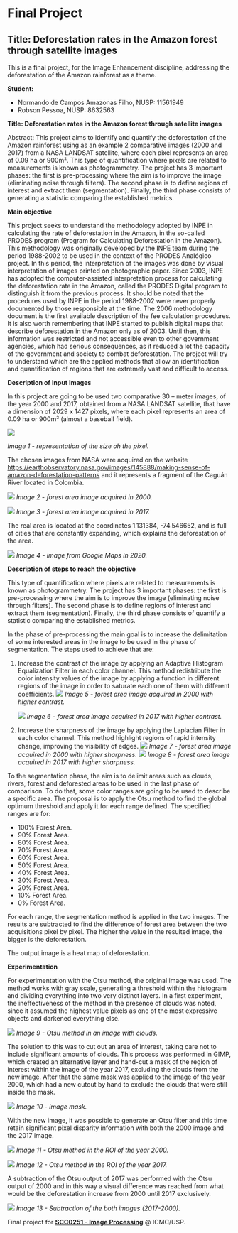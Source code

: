 # Final Project
## Title: Deforestation rates in the Amazon forest through satellite images
 
 This is a final project, for the Image Enhancement discipline, addressing the deforestation of the Amazon rainforest as a theme.
 
 **Student:**
 
 - Normando de Campos Amazonas Filho, NUSP: 11561949
 - Robson Pessoa, NUSP: 8632563
 
 **Title: Deforestation rates in the Amazon forest through satellite images**

Abstract: This project aims to identify and quantify the deforestation of the Amazon rainforest using as an example 2 comparative images (2000 and 2017) from a NASA LANDSAT satellite, where each pixel represents an area of 0.09 ha or 900m². This type of quantification where pixels are related to measurements is known as photogrammetry. The project has 3 important phases: the first is pre-processing where the aim is to improve the image (eliminating noise through filters). The second phase is to define regions of interest and extract them (segmentation). Finally, the third phase consists of generating a statistic comparing the established metrics.

**Main objective**

 This project seeks to understand the methodology adopted by INPE in calculating the rate of deforestation in the Amazon, in the so-called PRODES program (Program for Calculating Deforestation in the Amazon). This methodology was originally developed by the INPE team during the period 1988-2002 to be used in the context of the PRODES Analógico project. In this period, the interpretation of the images was done by visual interpretation of images printed on photographic paper.
Since 2003, INPE has adopted the computer-assisted interpretation process for calculating the deforestation rate in the Amazon, called the PRODES Digital program to distinguish it from the previous process.
 It should be noted that the procedures used by INPE in the period 1988-2002 were never properly documented by those responsible at the time. The 2006 methodology document is the first available description of the fee calculation procedures. It is also worth remembering that INPE started to publish digital maps that describe deforestation in the Amazon only as of 2003. Until then, this information was restricted and not accessible even to other government agencies, which had serious consequences, as it reduced a lot the capacity of the government and society to combat deforestation.
The project will try to understand which are the applied methods that allow an identification and quantification of regions that are extremely vast and difficult to access. 

**Description of Input Images**

 In this project are going to be used two comparative 30 – meter images, of the year 2000 and 2017, obtained from a NASA LANDSAT satellite, that have a dimension of 2029 x 1427 pixels,  where each pixel represents an area of 0.09 ha or 900m² (almost a baseball field).

![](Size_by_pixel.png)

_Image 1 - representation of the size oh the pixel._

 The chosen images from NASA were acquired on the website https://earthobservatory.nasa.gov/images/145888/making-sense-of-amazon-deforestation-patterns and it represents a fragment of the Caguán River located in Colombia.

![](LANDSAT2000.png)
_Image 2 - forest area image acquired in 2000._

![](LANDSAT2017.png)
_Image 3 - forest area image acquired in 2017._

The real area is located at the coordinates 1.131384, -74.546652, and is full of cities that are constantly expanding, which explains the deforestation of the area.

![](GoogleMap.png)
_Image 4 - image from Google Maps in 2020._

**Description of steps to reach the objective**

 This type of quantification where pixels are related to measurements is known as photogrammetry. 
 The project has 3 important phases: the first is pre-processing where the aim is to improve the image 
 (eliminating noise through filters). The second phase is to define regions of interest and extract them (segmentation). 
 Finally, the third phase consists of quantify a statistic comparing the established metrics.
 
 In the phase of pre-processing the main goal is to increase the delimitation of some interested areas in the image 
 to be used in the phase of segmentation. 
 The steps used to achieve that are:
 1. Increase the contrast of the image by applying an Adaptive Histogram Equalization Filter in each color channel.
   This method redistribute the color intensity values of the image by applying a function in different regions of the 
   image in order to saturate each one of them with different coefficients.
    ![](LANDSAT2000_Contrast.png)
    _Image 5 - forest area image acquired in 2000 with higher contrast._
    
    ![](LANDSAT2017_Contrast.png)
    _Image 6 - forest area image acquired in 2017 with higher contrast._
    
 2. Increase the sharpness of the image by applying the Laplacian Filter in each color channel. 
 This method highlight regions of rapid intensity change, improving the visibility of edges.
    ![](LANDSAT2000_Nitidez.png)
    _Image 7 - forest area image acquired in 2000 with higher sharpness._
    ![](LANDSAT2017_Nitidez.png)
    _Image 8 - forest area image acquired in 2017 with higher sharpness._
 
 To the segmentation phase, the aim is to delimit areas such as clouds, rivers, forest and deforested areas to be used 
 in the last phase of comparison.
 To do that, some color ranges are going to be used to describe a specific area. The proposal is to apply the Otsu method 
 to find the global optimum threshold and apply it for each range defined. The specified ranges are for:
  * 100% Forest Area.
  * 90% Forest Area.
  * 80% Forest Area.
  * 70% Forest Area.
  * 60% Forest Area.
  * 50% Forest Area.
  * 40% Forest Area.
  * 30% Forest Area.
  * 20% Forest Area.
  * 10% Forest Area.
  * 0% Forest Area.
 
 For each range, the segmentation method is applied in the two images. The results are subtracted to find the 
 difference of forest area between the two acquisitions pixel by pixel. The higher the value in the resulted image, 
 the bigger is the deforestation.
 
 The output image is a heat map of deforestation.
 
**Experimentation**

For experimentation with the Otsu method, the original image was used. The method works with gray scale, generating a threshold within the histogram and dividing everything into two very distinct layers.
In a first experiment, the ineffectiveness of the method in the presence of clouds was noted, since it assumed the highest value pixels as one of the most expressive objects and darkened everything else.

![](OtsuFail.png)
  _Image 9 - Otsu method in an image with clouds._

The solution to this was to cut out an area of interest, taking care not to include significant amounts of clouds. This process was performed in GIMP, which created an alternative layer and hand-cut a mask of the region of interest within the image of the year 2017, excluding the clouds from the new image.
After that the same mask was applied to the image of the year 2000, which had a new cutout by hand to exclude the clouds that were still inside the mask.

![](ImageMask.png)
  _Image 10 - image mask._

With the new image, it was possible to generate an Otsu filter and this time retain significant pixel disparity information with both the 2000 image and the 2017 image.

![](Otsu2000.png)
  _Image 11 - Otsu method in the ROI of the year 2000._

![](Otsu2017.png)
  _Image 12 - Otsu method in the ROI of the year 2017._

A subtraction of the Otsu output of 2017 was performed with the Otsu output of 2000 and in this way a visual difference was reached from what would be the deforestation increase from 2000 until 2017 exclusively.

![](2017-2000.png)
  _Image 13 - Subtraction of the both images (2017-2000)._
 
 
 Final project for **[SCC0251 - Image Processing](https://uspdigital.usp.br/jupiterweb/jupDisciplina?sgldis=SCC0251)** @ ICMC/USP.
 
 
